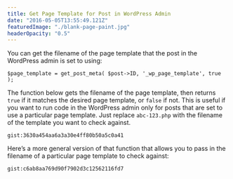 ```yaml
---
title: Get Page Template for Post in WordPress Admin
date: "2016-05-05T13:55:49.121Z"
featuredImage: "./blank-page-paint.jpg"
headerOpacity: "0.5"
---
```


You can get the filename of the page template that the post in the WordPress admin is set to using:

```
$page_template = get_post_meta( $post->ID, '_wp_page_template', true );
```

The function below gets the filename of the page template, then returns `true` if it matches the desired page template, or `false` if not. This is useful if you want to run code in the WordPress admin only for posts that are set to use a particular page template. Just replace `abc-123.php` with the filename of the template you want to check against.

`gist:3630a454aa6a3a30e4ff80b50a5c0a41`

Here’s a more general version of that function that allows you to pass in the filename of a particular page template to check against:

`gist:c6ab8aa769d90f7902d3c12562116fd7`
